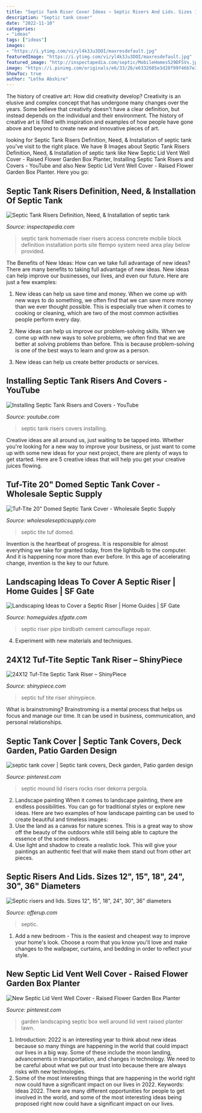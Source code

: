 ```yaml
---
title: "Septic Tank Riser Cover Ideas ~ Septic Risers And Lids. Sizes 12&quot;, 15&quot;, 18&quot;, 24&quot;, 30&quot;, 36&quot; Diameters"
description: "Septic tank cover"
date: "2022-11-10"
categories:
- "ideas"
tags: ["ideas"]
images:
- "https://i.ytimg.com/vi/yl4k3Ju3DOI/maxresdefault.jpg"
featuredImage: "https://i.ytimg.com/vi/yl4k3Ju3DOI/maxresdefault.jpg"
featured_image: "http://inspectapedia.com/septic/MobileHomes529DFSVs.jpg"
image: "https://i.pinimg.com/originals/e6/33/26/e6332685e3d28f99f46b7e34b6e8ba2b.jpg"
ShowToc: true
author: "Letha Abshire"
---
```



The history of creative art: How did creativity develop?
Creativity is an elusive and complex concept that has undergone many changes over the years. Some believe that creativity doesn't have a clear definition, but instead depends on the individual and their environment. The history of creative art is filled with inspiration and examples of how people have gone above and beyond to create new and innovative pieces of art.

	

		
looking for Septic Tank Risers Definition, Need, &amp; Installation of septic tank you've visit to the right place. We have 8 Images about Septic Tank Risers Definition, Need, &amp; Installation of septic tank like New Septic Lid Vent Well Cover - Raised Flower Garden Box Planter, Installing Septic Tank Risers and Covers - YouTube and also New Septic Lid Vent Well Cover - Raised Flower Garden Box Planter. Here you go:
		
    
## Septic Tank Risers Definition, Need, &amp; Installation Of Septic Tank

<img loading=lazy src="http://inspectapedia.com/septic/MobileHomes529DFSVs.jpg" onerror="this.onerror=null;this.src='https://tse3.mm.bing.net/th?id=OIP.i5ryyS5-6M2oUbGhG5y9pwHaFj&amp;pid=15.1';" alt="Septic Tank Risers Definition, Need, &amp; Installation of septic tank">

_Source: inspectapedia.com_

>septic tank homemade riser risers access concrete mobile block definition installation ports site ftempo system need area play below provided. 

	

The Benefits of New Ideas: How can we take full advantage of new ideas?
There are many benefits to taking full advantage of new ideas. New ideas can help improve our businesses, our lives, and even our future. Here are just a few examples:
1. New ideas can help us save time and money. When we come up with new ways to do something, we often find that we can save more money than we ever thought possible. This is especially true when it comes to cooking or cleaning, which are two of the most common activities people perform every day.

2. New ideas can help us improve our problem-solving skills. When we come up with new ways to solve problems, we often find that we are better at solving problems than before. This is because problem-solving is one of the best ways to learn and grow as a person.

3. New ideas can help us create better products or services.

    
## Installing Septic Tank Risers And Covers - YouTube

<img loading=lazy src="https://i.ytimg.com/vi/yl4k3Ju3DOI/maxresdefault.jpg" onerror="this.onerror=null;this.src='https://tse1.mm.bing.net/th?id=OIP.OiM30SlXH0Ox7z43NTeqogHaEK&amp;pid=15.1';" alt="Installing Septic Tank Risers and Covers - YouTube">

_Source: youtube.com_

>septic tank risers covers installing. 

	

Creative ideas are all around us, just waiting to be tapped into. Whether you're looking for a new way to improve your business, or just want to come up with some new ideas for your next project, there are plenty of ways to get started. Here are 5 creative ideas that will help you get your creative juices flowing.

    
## Tuf-Tite 20&quot; Domed Septic Tank Cover - Wholesale Septic Supply

<img loading=lazy src="https://cdn.shopify.com/s/files/1/0947/8008/products/9379.jpg?v=1558639998" onerror="this.onerror=null;this.src='https://tse4.mm.bing.net/th?id=OIP.lgL8rygTh4DfR2lyqnNf8AHaHa&amp;pid=15.1';" alt="Tuf-Tite 20&quot; Domed Septic Tank Cover - Wholesale Septic Supply">

_Source: wholesalesepticsupply.com_

>septic tite tuf domed. 

	

Invention is the heartbeat of progress. It is responsible for almost everything we take for granted today, from the lightbulb to the computer. And it is happening now more than ever before. In this age of accelerating change, invention is the key to our future.

    
## Landscaping Ideas To Cover A Septic Riser | Home Guides | SF Gate

<img loading=lazy src="http://photos.demandstudios.com/getty/article/165/178/87683141_XS.jpg" onerror="this.onerror=null;this.src='https://tse2.mm.bing.net/th?id=OIP.MVFzdEKeRzJ_ugfIHrxjTAHaLG&amp;pid=15.1';" alt="Landscaping Ideas to Cover a Septic Riser | Home Guides | SF Gate">

_Source: homeguides.sfgate.com_

>septic riser pipe birdbath cement camouflage repair. 

	

4. Experiment with new materials and techniques.

    
## 24X12 Tuf-Tite Septic Tank Riser – ShinyPiece

<img loading=lazy src="http://shinypiece.com/wp-content/uploads/2017/07/16907-10.jpg" onerror="this.onerror=null;this.src='https://tse1.mm.bing.net/th?id=OIP.-TiJPf3W20BPlM0IBBLQUgHaGm&amp;pid=15.1';" alt="24X12 Tuf-Tite Septic Tank Riser – ShinyPiece">

_Source: shinypiece.com_

>septic tuf tite riser shinypiece. 

	

What is brainstroming? Brainstroming is a mental process that helps us focus and manage our time. It can be used in business, communication, and personal relationships.

    
## Septic Tank Cover | Septic Tank Covers, Deck Garden, Patio Garden Design

<img loading=lazy src="https://i.pinimg.com/originals/e6/33/26/e6332685e3d28f99f46b7e34b6e8ba2b.jpg" onerror="this.onerror=null;this.src='https://tse2.mm.bing.net/th?id=OIP.ByxkumEn__TbZaQ5Ns-GXQAAAA&amp;pid=15.1';" alt="septic tank cover | Septic tank covers, Deck garden, Patio garden design">

_Source: pinterest.com_

>septic mound lid risers rocks riser dekorra pergola. 

	

2. Landscape painting
When it comes to landscape painting, there are endless possibilities. You can go for traditional styles or explore new ideas. Here are two examples of how landscape painting can be used to create beautiful and timeless images: 
2. Use the land as a canvas for nature scenes. This is a great way to show off the beauty of the outdoors while still being able to capture the essence of the scene indoors.
3. Use light and shadow to create a realistic look. This will give your paintings an authentic feel that will make them stand out from other art pieces.

    
## Septic Risers And Lids. Sizes 12&quot;, 15&quot;, 18&quot;, 24&quot;, 30&quot;, 36&quot; Diameters

<img loading=lazy src="https://images.offerup.com/yO4C5U-vC11jqwFxJoXjNUaE4O0=/600x1066/3a10/3a10673ba0ca4306936fe1619fbcb86f.jpg" onerror="this.onerror=null;this.src='https://tse2.mm.bing.net/th?id=OIP.gReRIh_dg8HeuHRLcgnOrAHaNK&amp;pid=15.1';" alt="Septic risers and lids. Sizes 12&quot;, 15&quot;, 18&quot;, 24&quot;, 30&quot;, 36&quot; diameters">

_Source: offerup.com_

>septic. 

	

1. Add a new bedroom - This is the easiest and cheapest way to improve your home's look. Choose a room that you know you'll love and make changes to the wallpaper, curtains, and bedding in order to reflect your style.

    
## New Septic Lid Vent Well Cover - Raised Flower Garden Box Planter

<img loading=lazy src="https://i.pinimg.com/736x/a8/4c/98/a84c9891038c1eff9a801d5e536fb337--garden-boxes-landscaping-ideas.jpg" onerror="this.onerror=null;this.src='https://tse2.mm.bing.net/th?id=OIP.oeOprI0biJVDVZcFD1Wg7AHaE7&amp;pid=15.1';" alt="New Septic Lid Vent Well Cover - Raised Flower Garden Box Planter">

_Source: pinterest.com_

>garden landscaping septic box well around lid vent raised planter lawn. 

	

1) Introduction: 2022 is an interesting year to think about new ideas because so many things are happening in the world that could impact our lives in a big way. Some of these include the moon landing, advancements in transportation, and changes in technology. We need to be careful about what we put our trust into because there are always risks with new technologies.
2) Some of the most interesting things that are happening in the world right now could have a significant impact on our lives in 2022. Keywords: Ideas 2022. There are many different opportunities for people to get involved in the world, and some of the most interesting ideas being proposed right now could have a significant impact on our lives.


